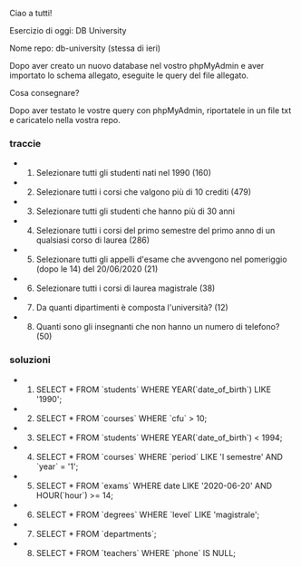 Ciao a tutti!

Esercizio di oggi: DB University

Nome repo: db-university (stessa di ieri)

Dopo aver creato un nuovo database nel vostro phpMyAdmin e aver importato lo schema allegato, eseguite le query del file allegato.

Cosa consegnare?

Dopo aver testato le vostre query con phpMyAdmin, riportatele in un file txt e caricatelo nella vostra repo.

### traccie

- 1. Selezionare tutti gli studenti nati nel 1990 (160)
- 2. Selezionare tutti i corsi che valgono più di 10 crediti (479)
- 3. Selezionare tutti gli studenti che hanno più di 30 anni
- 4. Selezionare tutti i corsi del primo semestre del primo anno di un qualsiasi corso di laurea (286)
- 5. Selezionare tutti gli appelli d'esame che avvengono nel pomeriggio (dopo le 14) del 20/06/2020 (21)
- 6. Selezionare tutti i corsi di laurea magistrale (38)
- 7. Da quanti dipartimenti è composta l'università? (12)
- 8. Quanti sono gli insegnanti che non hanno un numero di telefono? (50)

### soluzioni

- 1. SELECT \* FROM \`students\` WHERE YEAR(\`date_of_birth\`) LIKE '1990';
- 2. SELECT \* FROM \`courses\` WHERE \`cfu\` > 10;
- 3. SELECT \* FROM \`students\` WHERE YEAR(\`date_of_birth\`) < 1994;
- 4. SELECT \* FROM \`courses\` WHERE \`period\` LIKE 'I semestre' AND \`year\` = '1';
- 5. SELECT \* FROM \`exams\` WHERE date LIKE '2020-06-20' AND HOUR(\`hour\`) >= 14;
- 6. SELECT \* FROM \`degrees\` WHERE \`level\` LIKE 'magistrale';
- 7. SELECT \* FROM \`departments\`;
- 8. SELECT \* FROM \`teachers\` WHERE \`phone\` IS NULL;

